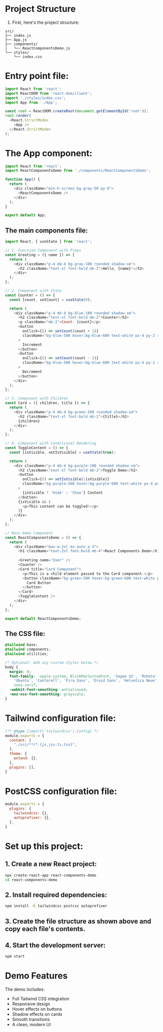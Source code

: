 # Project Structure

1. First, here's the project structure:
```
src/
├── index.js
├── App.js
├── components/
│   └── ReactComponentsDemo.js
└── styles/
    └── index.css
```

# Entry point file:

```javascript
import React from 'react';
import ReactDOM from 'react-dom/client';
import './styles/index.css';
import App from './App';

const root = ReactDOM.createRoot(document.getElementById('root'));
root.render(
  <React.StrictMode>
    <App />
  </React.StrictMode>
);

```

# The App component:

```javascript
import React from 'react';
import ReactComponentsDemo from './components/ReactComponentsDemo';

function App() {
  return (
    <div className="min-h-screen bg-gray-50 py-8">
      <ReactComponentsDemo />
    </div>
  );
}

export default App;

```

## The main components file:

```javascript
import React, { useState } from 'react';

// 1. Function Component with Props
const Greeting = ({ name }) => {
  return (
    <div className="p-4 mb-4 bg-gray-100 rounded shadow-sm">
      <h2 className="text-xl font-bold mb-2">Hello, {name}!</h2>
    </div>
  );
};

// 2. Component with State
const Counter = () => {
  const [count, setCount] = useState(0);

  return (
    <div className="p-4 mb-4 bg-blue-100 rounded shadow-sm">
      <h2 className="text-xl font-bold mb-2">Counter</h2>
      <p className="mb-2">Count: {count}</p>
      <button 
        onClick={() => setCount(count + 1)}
        className="bg-blue-500 hover:bg-blue-600 text-white px-4 py-2 rounded mr-2 transition-colors"
      >
        Increment
      </button>
      <button 
        onClick={() => setCount(count - 1)}
        className="bg-blue-500 hover:bg-blue-600 text-white px-4 py-2 rounded transition-colors"
      >
        Decrement
      </button>
    </div>
  );
};

// 3. Component with Children
const Card = ({ children, title }) => {
  return (
    <div className="p-4 mb-4 bg-green-100 rounded shadow-sm">
      <h2 className="text-xl font-bold mb-2">{title}</h2>
      {children}
    </div>
  );
};

// 4. Component with Conditional Rendering
const ToggleContent = () => {
  const [isVisible, setIsVisible] = useState(true);

  return (
    <div className="p-4 mb-4 bg-purple-100 rounded shadow-sm">
      <h2 className="text-xl font-bold mb-2">Toggle Demo</h2>
      <button 
        onClick={() => setIsVisible(!isVisible)}
        className="bg-purple-500 hover:bg-purple-600 text-white px-4 py-2 rounded mb-2 transition-colors"
      >
        {isVisible ? 'Hide' : 'Show'} Content
      </button>
      {isVisible && (
        <p>This content can be toggled!</p>
      )}
    </div>
  );
};

// Main Demo Component
const ReactComponentsDemo = () => {
  return (
    <div className="max-w-2xl mx-auto p-4">
      <h1 className="text-2xl font-bold mb-4">React Components Demo</h1>
      
      <Greeting name="User" />
      <Counter />
      <Card title="Card Component">
        <p>This is a child element passed to the Card component.</p>
        <button className="bg-green-500 hover:bg-green-600 text-white px-4 py-2 rounded mt-2 transition-colors">
          Card Button
        </button>
      </Card>
      <ToggleContent />
    </div>
  );
};

export default ReactComponentsDemo;

```

## The CSS file:

```css
@tailwind base;
@tailwind components;
@tailwind utilities;

/* Optional: Add any custom styles below */
body {
  margin: 0;
  font-family: -apple-system, BlinkMacSystemFont, 'Segoe UI', 'Roboto', 'Oxygen',
    'Ubuntu', 'Cantarell', 'Fira Sans', 'Droid Sans', 'Helvetica Neue',
    sans-serif;
  -webkit-font-smoothing: antialiased;
  -moz-osx-font-smoothing: grayscale;
}

```

# Tailwind configuration file:

```javascript
/** @type {import('tailwindcss').Config} */
module.exports = {
  content: [
    "./src/**/*.{js,jsx,ts,tsx}",
  ],
  theme: {
    extend: {},
  },
  plugins: [],
}

```

# PostCSS configuration file:

```javascript
module.exports = {
  plugins: {
    tailwindcss: {},
    autoprefixer: {},
  },
}

```

# Set up this project:

## 1. Create a new React project:
```bash
npx create-react-app react-components-demo
cd react-components-demo
```

## 2. Install required dependencies:
```bash
npm install -D tailwindcss postcss autoprefixer
```

## 3. Create the file structure as shown above and copy each file's contents.

## 4. Start the development server:
```bash
npm start
```
# Demo Features
The demo includes:
- Full Tailwind CSS integration
- Responsive design
- Hover effects on buttons
- Shadow effects on cards
- Smooth transitions
- A clean, modern UI

